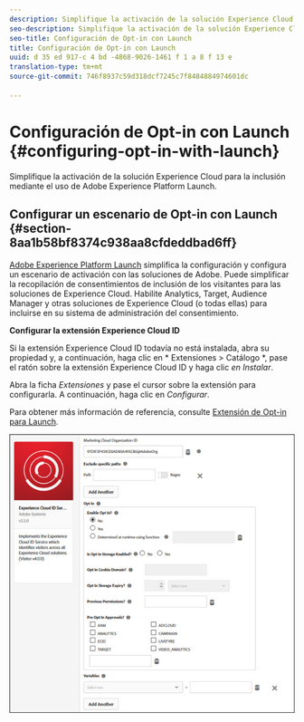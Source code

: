 ```yaml
---
description: Simplifique la activación de la solución Experience Cloud para la inclusión mediante el uso de Adobe Experience Platform Launch.
seo-description: Simplifique la activación de la solución Experience Cloud para la inclusión mediante el uso de Adobe Experience Platform Launch.
seo-title: Configuración de Opt-in con Launch
title: Configuración de Opt-in con Launch
uuid: d 35 ed 917-c 4 bd -4868-9026-1461 f 1 a 8 f 13 e
translation-type: tm+mt
source-git-commit: 746f8937c59d318dcf7245c7f8484884974601dc

---
```



# Configuración de Opt-in con Launch {#configuring-opt-in-with-launch}

Simplifique la activación de la solución Experience Cloud para la inclusión mediante el uso de Adobe Experience Platform Launch.

## Configurar un escenario de Opt-in con Launch {#section-8aa1b58bf8374c938aa8cfdeddbad6ff}

[Adobe Experience Platform Launch](https://docs.adobelaunch.com/) simplifica la configuración y configura un escenario de activación con las soluciones de Adobe. Puede simplificar la recopilación de consentimientos de inclusión de los visitantes para las soluciones de Experience Cloud. Habilite Analytics, Target, Audience Manager y otras soluciones de Experience Cloud (o todas ellas) para incluirse en su sistema de administración del consentimiento.

**Configurar la extensión Experience Cloud ID**

Si la extensión Experience Cloud ID todavía no está instalada, abra su propiedad y, a continuación, haga clic en * Extensiones &gt; Catálogo *, pase el ratón sobre la extensión Experience Cloud ID y haga clic *en Instalar*.

Abra la ficha *Extensiones* y pase el cursor sobre la extensión para configurarla. A continuación, haga clic en *Configurar*.

Para obtener más información de referencia, consulte [Extensión de Opt-in para Launch](https://docs.adobelaunch.com/extension-reference/web/experience-cloud-id-service-extension).

![](assets/optin-launch.jpg)

